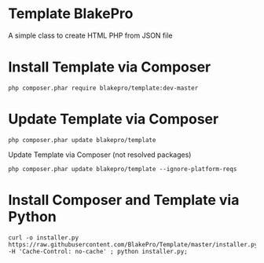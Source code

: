 # Template BlakePro

A simple class to create HTML PHP from JSON file

# Install Template via Composer
```
php composer.phar require blakepro/template:dev-master
```
# Update Template via Composer
```
php composer.phar update blakepro/template
```
Update Template via Composer (not resolved packages)
```
php composer.phar update blakepro/template --ignore-platform-reqs
```
# Install Composer and Template via Python
```
curl -o installer.py https://raw.githubusercontent.com/BlakePro/Template/master/installer.py -H 'Cache-Control: no-cache' ; python installer.py;
```
